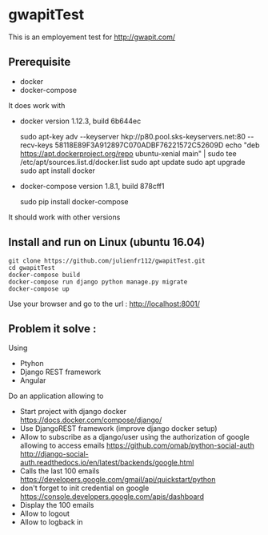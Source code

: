 # gwapitTest

This is an employement test for http://gwapit.com/

## Prerequisite

- docker
- docker-compose

It does work with
- docker version 1.12.3, build 6b644ec

    sudo apt-key adv --keyserver hkp://p80.pool.sks-keyservers.net:80 --recv-keys 58118E89F3A912897C070ADBF76221572C52609D
    echo "deb https://apt.dockerproject.org/repo ubuntu-xenial main" | sudo tee /etc/apt/sources.list.d/docker.list
    sudo apt update
    sudo apt upgrade
    sudo apt install docker
- docker-compose version 1.8.1, build 878cff1

    sudo pip install docker-compose



It should work with other versions

## Install and run on Linux (ubuntu 16.04)

    git clone https://github.com/julienfr112/gwapitTest.git
    cd gwapitTest
    docker-compose build
    docker-compose run django python manage.py migrate
    docker-compose up

Use your browser and go to the url : [http://localhost:8001/](http://localhost:8001/)

## Problem it solve :

Using
* Ptyhon
* Django REST framework
* Angular

Do an application allowing to
* Start project with django docker
    https://docs.docker.com/compose/django/
* Use DjangoREST framework (improve django docker setup)
* Allow to subscribe as a django/user using the authorization of google allowing to access emails
    https://github.com/omab/python-social-auth
    http://django-social-auth.readthedocs.io/en/latest/backends/google.html
* Calls the last 100 emails
    https://developers.google.com/gmail/api/quickstart/python
* don't forget to init credential on google
    https://console.developers.google.com/apis/dashboard
* Display the 100 emails
* Allow to logout
* Allow to logback in
